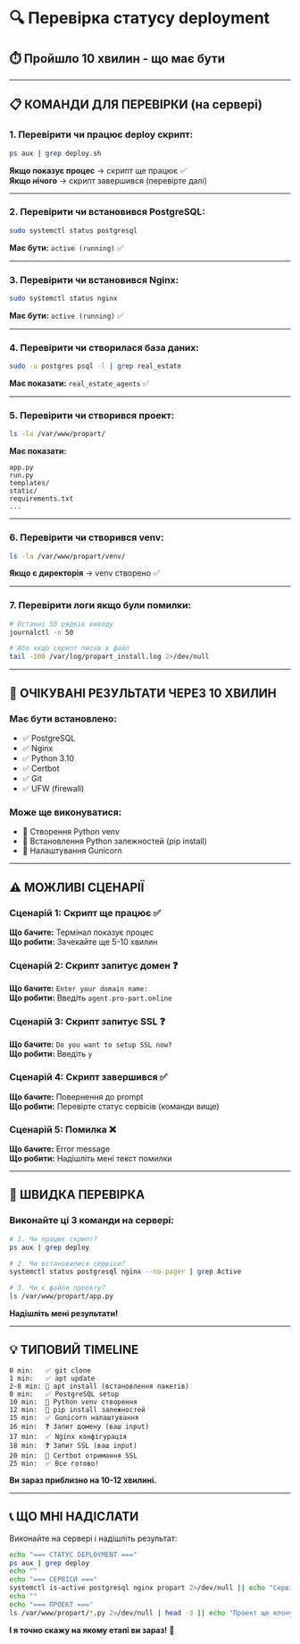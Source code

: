 # 🔍 Перевірка статусу deployment

## ⏱️ Пройшло 10 хвилин - що має бути

---

## 📋 КОМАНДИ ДЛЯ ПЕРЕВІРКИ (на сервері)

### 1. Перевірити чи працює deploy скрипт:
```bash
ps aux | grep deploy.sh
```

**Якщо показує процес** → скрипт ще працює ✅  
**Якщо нічого** → скрипт завершився (перевірте далі)

---

### 2. Перевірити чи встановився PostgreSQL:
```bash
sudo systemctl status postgresql
```

**Має бути:** `active (running)` ✅

---

### 3. Перевірити чи встановився Nginx:
```bash
sudo systemctl status nginx
```

**Має бути:** `active (running)` ✅

---

### 4. Перевірити чи створилася база даних:
```bash
sudo -u postgres psql -l | grep real_estate
```

**Має показати:** `real_estate_agents` ✅

---

### 5. Перевірити чи створився проект:
```bash
ls -la /var/www/propart/
```

**Має показати:**
```
app.py
run.py
templates/
static/
requirements.txt
...
```

---

### 6. Перевірити чи створився venv:
```bash
ls -la /var/www/propart/venv/
```

**Якщо є директорія** → venv створено ✅

---

### 7. Перевірити логи якщо були помилки:
```bash
# Останні 50 рядків виводу
journalctl -n 50

# Або якщо скрипт писав в файл
tail -100 /var/log/propart_install.log 2>/dev/null
```

---

## 🎯 ОЧІКУВАНІ РЕЗУЛЬТАТИ ЧЕРЕЗ 10 ХВИЛИН

### Має бути встановлено:
- ✅ PostgreSQL
- ✅ Nginx
- ✅ Python 3.10
- ✅ Certbot
- ✅ Git
- ✅ UFW (firewall)

### Може ще виконуватися:
- 🔄 Створення Python venv
- 🔄 Встановлення Python залежностей (pip install)
- 🔄 Налаштування Gunicorn

---

## ⚠️ МОЖЛИВІ СЦЕНАРІЇ

### Сценарій 1: Скрипт ще працює ✅
**Що бачите:** Термінал показує процес  
**Що робити:** Зачекайте ще 5-10 хвилин

### Сценарій 2: Скрипт запитує домен ❓
**Що бачите:** `Enter your domain name:`  
**Що робити:** Введіть `agent.pro-part.online`

### Сценарій 3: Скрипт запитує SSL ❓
**Що бачите:** `Do you want to setup SSL now?`  
**Що робити:** Введіть `y`

### Сценарій 4: Скрипт завершився ✅
**Що бачите:** Повернення до prompt  
**Що робити:** Перевірте статус сервісів (команди вище)

### Сценарій 5: Помилка ❌
**Що бачите:** Error message  
**Що робити:** Надішліть мені текст помилки

---

## 🚀 ШВИДКА ПЕРЕВІРКА

### Виконайте ці 3 команди на сервері:

```bash
# 1. Чи працює скрипт?
ps aux | grep deploy

# 2. Чи встановилися сервіси?
systemctl status postgresql nginx --no-pager | grep Active

# 3. Чи є файли проекту?
ls /var/www/propart/app.py
```

**Надішліть мені результати!**

---

## 💡 ТИПОВИЙ TIMELINE

```
0 min:   ✅ git clone
1 min:   ✅ apt update
2-8 min: 🔄 apt install (встановлення пакетів)
8 min:   ✅ PostgreSQL setup
10 min:  🔄 Python venv створення
12 min:  🔄 pip install залежностей
15 min:  ✅ Gunicorn налаштування
16 min:  ❓ Запит домену (ваш input)
17 min:  ✅ Nginx конфігурація
18 min:  ❓ Запит SSL (ваш input)
20 min:  🔄 Certbot отримання SSL
25 min:  ✅ Все готово!
```

**Ви зараз приблизно на 10-12 хвилині.**

---

## 📞 ЩО МНІ НАДІСЛАТИ

Виконайте на сервері і надішліть результат:

```bash
echo "=== СТАТУС DEPLOYMENT ==="
ps aux | grep deploy
echo ""
echo "=== СЕРВІСИ ==="
systemctl is-active postgresql nginx propart 2>/dev/null || echo "Сервіси ще не створені"
echo ""
echo "=== ПРОЕКТ ==="
ls /var/www/propart/*.py 2>/dev/null | head -3 || echo "Проект ще клонується"
```

**І я точно скажу на якому етапі ви зараз!** 🎯
